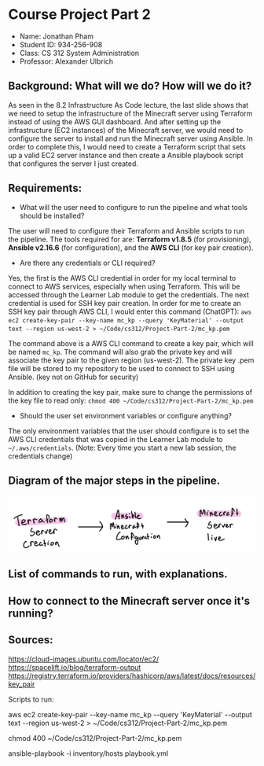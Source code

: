 # Course Project Part 2
- Name: Jonathan Pham
- Student ID: 934-256-908
- Class: CS 312 System Administration
- Professor: Alexander Ulbrich

## Background: What will we do? How will we do it? 
As seen in the 8.2 Infrastructure As Code lecture, the last slide shows that we need to setup the infrastructure of the Minecraft server using Terraform instead of using the AWS GUI dashboard. And after setting up the infrastructure (EC2 instances) of the Minecraft server, we would need to configure the server to install and run the Minecraft server using Ansible. In order to complete this, I would need to create a Terraform script that sets up a valid EC2 server instance and then create a Ansible playbook script that configures the server I just created. 

## Requirements:
- What will the user need to configure to run the pipeline and what tools should be installed?

The user will need to configure their Terraform and Ansible scripts to run the pipeline. The tools required for are: **Terraform v1.8.5** (for provisioning), **Ansible v2.16.6** (for configuration), and the **AWS CLI** (for key pair creation). 

- Are there any credentials or CLI required?

Yes, the first is the AWS CLI credential in order for my local terminal to connect to AWS services, especially when using Terraform. This will be accessed through the Learner Lab module to get the credentials. The next credential is used for SSH key pair creation. In order for me to create an SSH key pair through AWS CLI, I would enter this command (ChatGPT): `aws ec2 create-key-pair --key-name mc_kp --query 'KeyMaterial' --output text --region us-west-2 > ~/Code/cs312/Project-Part-2/mc_kp.pem`

The command above is a AWS CLI command to create a key pair, which will be named `mc_kp`. The command will also grab the private key and will associate the key pair to the given region (us-west-2). The private key .pem file will be stored to my repository to be used to connect to SSH using Ansible. (key not on GitHub for security) 

In addition to creating the key pair, make sure to change the permissions of the key file to read only: `chmod 400 ~/Code/cs312/Project-Part-2/mc_kp.pem`

- Should the user set environment variables or configure anything?

The only environment variables that the user should configure is to set the AWS CLI credentials that was copied in the Learner Lab module to `~/.aws/credentials`. (Note: Every time you start a new lab session, the credentials change)

## Diagram of the major steps in the pipeline. 

![Alt text](./diagram.jpg)


    
## List of commands to run, with explanations.
    
## How to connect to the Minecraft server once it's running?


## Sources:

https://cloud-images.ubuntu.com/locator/ec2/
https://spacelift.io/blog/terraform-output
https://registry.terraform.io/providers/hashicorp/aws/latest/docs/resources/key_pair



Scripts to run: 

aws ec2 create-key-pair --key-name mc_kp --query 'KeyMaterial' --output text --region us-west-2 > ~/Code/cs312/Project-Part-2/mc_kp.pem

chmod 400 ~/Code/cs312/Project-Part-2/mc_kp.pem

ansible-playbook -i inventory/hosts playbook.yml



